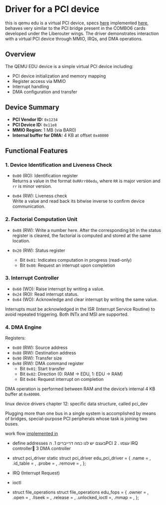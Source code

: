 
# Driver for a PCI device 
this is qemu edu is a virtual PCI device, specs [here](https://www.qemu.org/docs/master/specs/edu.html) implemented [here](https://github.com/qemu/qemu/blob/v2.7.0/hw/misc/edu.c),  behaves very similar to the PCI bridge present in the COMBO6 cards developed under the Liberouter wings. The driver demonstrates interaction with a virtual PCI device through MMIO, IRQs, and DMA operations.

## Overview

The QEMU EDU device is a simple virtual PCI device including:

- PCI device initialization and memory mapping
- Register access via MMIO
- Interrupt handling
- DMA configuration and transfer

## Device Summary

- **PCI Vendor ID:** `0x1234`
- **PCI Device ID:** `0x11e8`
- **MMIO Region:** 1 MB (via BAR0)
- **Internal buffer for DMA:** 4 KB at offset `0x40000`

## Functional Features

### 1. Device Identification and Liveness Check

- `0x00` (RO): Identification register  
  Returns a value in the format `0xRRrr00edu`, where `RR` is major version and `rr` is minor version.
  
- `0x04` (RW): Liveness check  
  Write a value and read back its bitwise inverse to confirm device communication.

### 2. Factorial Computation Unit

- `0x08` (RW): Write a number here. After the corresponding bit in the status register is cleared, the factorial is computed and stored at the same location.
  
- `0x20` (RW): Status register  
  - Bit `0x01`: Indicates computation in progress (read-only)  
  - Bit `0x80`: Request an interrupt upon completion

### 3. Interrupt Controller

- `0x60` (WO): Raise interrupt by writing a value.
- `0x24` (RO): Read interrupt status.
- `0x64` (WO): Acknowledge and clear interrupt by writing the same value.

Interrupts must be acknowledged in the ISR (Interrupt Service Routine) to avoid repeated triggering. Both INTx and MSI are supported.

### 4. DMA Engine

Registers:
- `0x80` (RW): Source address
- `0x88` (RW): Destination address
- `0x90` (RW): Transfer size
- `0x98` (RW): DMA command register  
  - Bit `0x01`: Start transfer  
  - Bit `0x02`: Direction (0: RAM → EDU, 1: EDU → RAM)  
  - Bit `0x04`: Request interrupt on completion

DMA operation is performed between RAM and the device’s internal 4 KB buffer at `0x40000`.



linux device drivers chapter 12:
specific data structure, called pci_dev

Plugging more than one bus in a single system is accomplished by means of bridges, special-purpose PCI peripherals whose task is joining two buses.

work flow
[implemented in](https://github.com/qemu/qemu/blob/v2.7.0/hw/misc/edu.c)

- define addresses
בעצם יש לנו כמה דרייברים 1. הPCI עצמו . 
2 IRQ controller
3  DMA controller

- struct pci_driver
    static struct pci_driver edu_pci_driver = {
    .name = ,
    .id_table = ,
    .probe = ,
    .remove = ,
    };
- IRQ (Interrupt Request)
- ioctl
- struct file_operations
      struct file_operations edu_fops = {
    .owner = ,
    .open = ,
    .llseek	= ,
    .release = ,
    .unlocked_ioctl =,
    .mmap = ,
};
